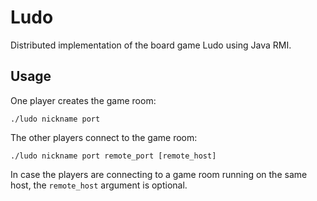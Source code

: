 # Ludo
Distributed implementation of the board game Ludo using Java RMI.

## Usage

One player creates the game room:
```
./ludo nickname port
```

The other players connect to the game room:
```
./ludo nickname port remote_port [remote_host]
```

In case the players are connecting to a game room running on the same host, the `remote_host` argument is optional.
